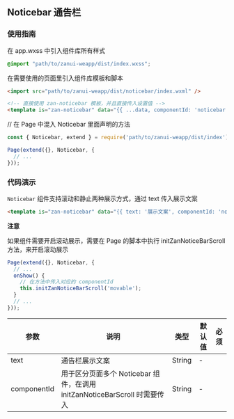## Noticebar 通告栏

### 使用指南
在 app.wxss 中引入组件库所有样式
```css
@import "path/to/zanui-weapp/dist/index.wxss";
```

在需要使用的页面里引入组件库模板和脚本
```html
<import src="path/to/zanui-weapp/dist/noticebar/index.wxml" />

<!-- 直接使用 zan-noticebar 模板，并且直接传入设置值 -->
<template is="zan-noticebar" data="{{ ...data, componentId: 'noticebar'  }}"></template>
```

// 在 Page 中混入 Noticebar 里面声明的方法
```js
const { Noticebar, extend } = require('path/to/zanui-weapp/dist/index');

Page(extend({}, Noticebar, {
  // ...
}));
```

### 代码演示
`Noticebar` 组件支持滚动和静止两种展示方式，通过 text 传入展示文案
```html
<template is="zan-noticebar" data="{{ text: '展示文案', componentId: 'noticebar'  }}"></template>
```

**注意**

如果组件需要开启滚动展示，需要在 Page 的脚本中执行 initZanNoticeBarScroll 方法，来开启滚动展示
```js
Page(extend({}, Noticebar, {
  // ...
  onShow() {
    // 在方法中传入对应的 componentId
    this.initZanNoticeBarScroll('movable');
  }
  // ...
}));
```

| 参数       | 说明      | 类型       | 默认值       | 必须      |
|-----------|-----------|-----------|-------------|-------------|
| text | 通告栏展示文案 | String | - | |
| componentId | 用于区分页面多个 Noticebar 组件，在调用 initZanNoticeBarScroll 时需要传入 | String | - | |
